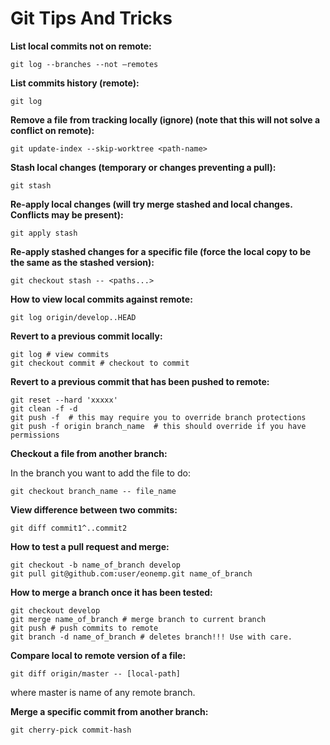 # Git Tips And Tricks

**List local commits not on remote:** 
	
    git log --branches --not –remotes

**List commits history (remote):**
	 
    git log

**Remove a file from tracking locally (ignore) (note that this will not solve a conflict on remote):**

    git update-index --skip-worktree <path-name>

**Stash local changes (temporary or changes preventing a pull):**
	
    git stash

**Re-apply local changes (will try merge stashed and local changes. Conflicts may be present):**

    git apply stash

**Re-apply stashed changes for a specific file (force the local copy to be the same as the stashed version):** 

	git checkout stash -- <paths...>

**How to view local commits against remote:**

	git log origin/develop..HEAD

**Revert to a previous commit locally:**

	git log # view commits
	git checkout commit # checkout to commit

**Revert to a previous commit that has been pushed to remote:**
	
	git reset --hard 'xxxxx'
	git clean -f -d
	git push -f  # this may require you to override branch protections 
 	git push -f origin branch_name  # this should override if you have permissions 

**Checkout a file from another branch:**

In the branch you want to add the file to do:

	git checkout branch_name -- file_name

**View difference between two commits:**

	git diff commit1^..commit2

**How to test a pull request and merge:**

	git checkout -b name_of_branch develop
	git pull git@github.com:user/eonemp.git name_of_branch

**How to merge a branch once it has been tested:**

	git checkout develop
	git merge name_of_branch # merge branch to current branch
	git push # push commits to remote
	git branch -d name_of_branch # deletes branch!!! Use with care. 

**Compare local to remote version of a file:**

	git diff origin/master -- [local-path]
  where master is name of any remote branch. 


**Merge a specific commit from another branch:**

	git cherry-pick commit-hash 

	
